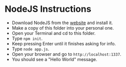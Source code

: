 # NodeJS Instructions

* Download NodeJS from the [website](https://nodejs.org/en/) and install it.
* Make a copy of this folder into your personal one.
* Open your Terminal and cd to this folder.
* Type ```npm init```.
* Keep pressing Enter until it finishes asking for info.
* Type ```node app.js```.
* Open your browser and go to ```http://localhost:1337```.
* You should see a "Hello World" message.